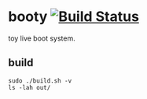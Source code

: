 # booty [![Build Status][travis-img]][travis]

[travis-img]:   https://travis-ci.org/kpcyrd/booty.svg?branch=master
[travis]:       https://travis-ci.org/kpcyrd/booty

toy live boot system.

## build

    sudo ./build.sh -v
    ls -lah out/

